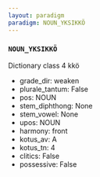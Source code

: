 ```yaml
---
layout: paradigm
paradigm: NOUN_YKSIKKÖ
---
```

### ` NOUN_YKSIKKÖ `

Dictionary class 4 kkö
* grade_dir: weaken
* plurale_tantum: False
* pos: NOUN
* stem_diphthong: None
* stem_vowel: None
* upos: NOUN
* harmony: front
* kotus_av: A
* kotus_tn: 4
* clitics: False
* possessive: False
